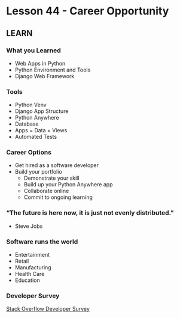 # Lesson 44 - Career Opportunity

## LEARN

### What you Learned
* Web Apps in Python 
* Python Environment and Tools
* Django Web Framework


### Tools
* Python Venv
* Django App Structure
* Python Anywhere
* Database
* Apps = Data + Views
* Automated Tests


### Career Options
* Get hired as a software developer
* Build your portfolio
    * Demonstrate your skill
    * Build up your Python Anywhere app
    * Collaborate online
    * Commit to ongoing learning


### “The future is here now, it is just not evenly distributed.” 
- Steve Jobs


### Software runs the world
* Entertainment 
* Retail
* Manufacturing
* Health Care
* Education


### Developer Survey
[Stack Overflow Developer Survey](https://insights.stackoverflow.com/survey/2021)


